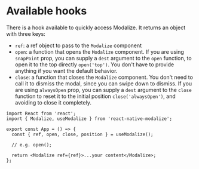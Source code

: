 # Available hooks

There is a hook available to quickly access Modalize. It returns an object with
three keys:

- `ref`: a ref object to pass to the `Modalize` component
- `open`: a function that opens the `Modalize` component. If you are using
  `snapPoint` prop, you can supply a `dest` argument to the `open`
  function, to open it to the top directly `open('top')`. You don't have
  to provide anything if you want the default behavior.
- `close`: a function that closes the `Modalize` component. You don't need to call
  it to dismiss the modal, since you can swipe down to dismiss.
  If you are using `alwaysOpen` prop, you can supply a `dest` argument
  to the `close` function to reset it to the initial position
  `close('alwaysOpen')`, and avoiding to close it completely.

```tsx
import React from 'react';
import { Modalize, useModalize } from 'react-native-modalize';

export const App = () => {
  const { ref, open, close, position } = useModalize();

  // e.g. open();

  return <Modalize ref={ref}>...your content</Modalize>;
};
```
